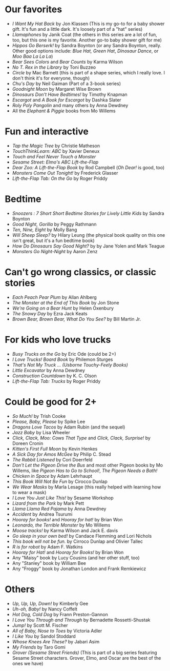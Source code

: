 # Our favorites
* _I Want My Hat Back_ by Jon Klassen (This is my go-to for a baby shower gift. It's fun and a little dark. It's loosely part of a "hat" series)
* _Llamaphones_ by Janik Coat (the others in this series are a lot of fun, too, but this one is my favorite. Another go-to baby shower gift for me)
* _Hippos Go Berserk!_ by Sandra Boynton (or any Sandra Boynton, really. Other good options include: _Blue Hat, Green Hat_, _Dinosaur Dance_, or _Moo Baa La La La_)
* _Bear Sees Colors_ and _Bear Counts_ by Karma Wilson
* _No T. Rex in the Library_ by Toni Buzzeo
* _Circle_ by Mac Barnett (this is part of a shape series, which I really love. I don't think it's for everyone, though)
* _Chu's Day_ by Neil Gaiman (Part of a 3-book series)
* _Goodnight Moon_ by Margaret Wise Brown
* _Dinosaurs Don't Have Bedtimes!_ by Timothy Knapman
* _Escargot_ and _A Book for Escargot_ by Dashka Slater
* _Roly Poly Pangolin_ and many others by Anna Dewdney
* All the _Elephant & Piggie_ books from Mo Willems

# Fun and interactive
* _Tap the Magic Tree_ by Christie Matheson
* _TouchThinkLearn: ABC_ by Xavier Deneux
* _Touch and Feel Never Touch a Monster_
* _Sesame Street: Elmo's ABC Lift-the-Flap_
* _Dear Zoo: A Lift-the-Flap Book_ by Rod Campbell (_Oh Dear!_ is good, too)
* _Monsters Come Out Tonight!_ by Frederick Glasser
* _Lift-the-Flap Tab: On the Go_ by Roger Priddy

# Bedtime
* _Snoozers : 7 Short Short Bedtime Stories for Lively Little Kids_ by Sandra Boynton
* _Good Night, Gorilla_ by Peggy Rathmann
* _Ten, Nine, Eight_ by Molly Bang
* _Will Sheep Sleep?_ by Hilary Leung (the physical book quality on this one isn't great, but it's a fun bedtime book)
* _How Do Dinosaurs Say Good Night?_ by by Jane Yolen and Mark Teague
* _Monsters Go Night-Night_ by Aaron Zenz
 
# Can't go wrong classics, or classic stories
* _Each Peach Pear Plum_ by Allan Ahlberg
* _The Monster at the End of This Book_ by Jon Stone
* _We're Going on a Bear Hunt_ by Helen Oxenbury
* _The Snowy Day_ by Ezra Jack Keats
* _Brown Bear, Brown Bear, What Do You See?_ by Bill Martin Jr.
 
# For kids who love trucks
* _Busy Trucks on the Go_ by Eric Ode (could be 2+)
* _I Love Trucks! Board Book_ by Philemon Sturges
* _That's Not My Truck ... (Usborne Touchy-Feely Books)_
* _Little Excavator_ by Anna Dewdney
* _Construction Countdown_ by K. C. Olson
* _Lift-the-Flap Tab: Trucks_ by Roger Priddy
 
# Could be good for 2+
* _So Much!_ by Trish Cooke
* _Please, Baby, Please_ by Spike Lee
* _Dragons Love Tacos_ by Adam Rubin (and the sequel)
* _Jazz Baby_ by Lisa Wheeler
* _Click, Clack, Moo: Cows That Type_ and _Click, Clack, Surprise!_ by Doreen Cronin
* _Kitten's First Full Moon_ by Kevin Henkes
* _A Sick Day for Amos McGee_ by Philip C. Stead
* _The Rabbit Listened_ by Cori Doerrfeld
* _Don't Let the Pigeon Drive the Bus_ and most other Pigeon books by Mo Willems, like _Pigeon Has to Go to School!_, _The Pigeon Needs a Bath!_
* _Chicken in Space_ by Adam Lehrhaupt
* _This Book Will Not Be Fun_ by Cirocco Dunlap
* _We Wear Masks_ by Marla Lesage (this really helped with learning how to wear a mask)
* _I Love You Just Like This!_ by Sesame Workshop
* _Lizard from the Park_ by Mark Pett
* _Llama Llama Red Pajama_ by Anna Dewdney
* _Accident_ by Andrea Tsurumi
* _Hooray for books!_ and _Hooray for hat!_ by Brian Won
* _Leonardo, the Terrible Monster_ by Mo Willems
* _Moose tracks!_ by Karma Wilson and Jack E. davis
* _Go sleep in your own bed!_ by Candace Flemming and Lori Nichols
* _This book will not be fun._ by Cirroco Dunlap and Olivier Tallec
* _R is for robot_ by Adam F. Watkins
* _Hooray for Hat!_ and _Hooray for Books!_ by Brian Won
* Any "Maisy" book by Lucy Cousins (and her other stuff, too)
* Any "Stanley" book by William Bee
* Any "Froggy" book by Jonathan London and Frank Remkiewicz

 
# Others
* _Up, Up, Up, Down!_ by Kimberly Gee
* _Uh-oh, Baby!_ by Nancy Coffelt
* _Hot Dog, Cold Dog_ by Frann Preston-Gannon
* _I Love You Through and Through_ by Bernadette Rossetti-Shustak
* _Jump!_ by Scott M. Fischer
* _All of Baby, Nose to Toes_ by Victoria Adler
* _I Like You_ by Sandol Stoddard
* _Whose Knees Are These?_ by Jabari Asim
* _My Friends_ by Taro Gomi
* _Grover (Sesame Street Friends)_ (This is part of a big series featuring Sesame Street characters. Grover, Elmo, and Oscar are the best of the ones we have)
